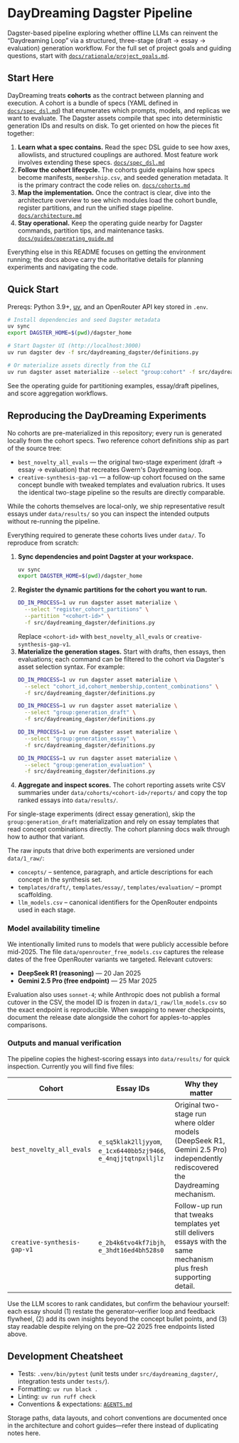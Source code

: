 # DayDreaming Dagster Pipeline

Dagster-based pipeline exploring whether offline LLMs can reinvent the “Daydreaming Loop” via a structured, three-stage (draft → essay → evaluation) generation workflow. For the full set of project goals and guiding questions, start with [`docs/rationale/project_goals.md`](docs/rationale/project_goals.md).

## Start Here

DayDreaming treats **cohorts** as the contract between planning and execution. A cohort is a bundle of specs (YAML defined in [`docs/spec_dsl.md`](docs/spec_dsl.md)) that enumerates which prompts, models, and replicas we want to evaluate. The Dagster assets compile that spec into deterministic generation IDs and results on disk. To get oriented on how the pieces fit together:

1. **Learn what a spec contains.** Read the spec DSL guide to see how axes, allowlists, and structured couplings are authored. Most feature work involves extending these specs. [`docs/spec_dsl.md`](docs/spec_dsl.md)
2. **Follow the cohort lifecycle.** The cohorts guide explains how specs become manifests, `membership.csv`, and seeded generation metadata. It is the primary contract the code relies on. [`docs/cohorts.md`](docs/cohorts.md)
3. **Map the implementation.** Once the contract is clear, dive into the architecture overview to see which modules load the cohort bundle, register partitions, and run the unified stage pipeline. [`docs/architecture.md`](docs/architecture.md)
4. **Stay operational.** Keep the operating guide nearby for Dagster commands, partition tips, and maintenance tasks. [`docs/guides/operating_guide.md`](docs/guides/operating_guide.md)

Everything else in this README focuses on getting the environment running; the docs above carry the authoritative details for planning experiments and navigating the code.

## Quick Start

Prereqs: Python 3.9+, [uv](https://docs.astral.sh/uv/), and an OpenRouter API key stored in `.env`.

```bash
# Install dependencies and seed Dagster metadata
uv sync
export DAGSTER_HOME=$(pwd)/dagster_home

# Start Dagster UI (http://localhost:3000)
uv run dagster dev -f src/daydreaming_dagster/definitions.py

# Or materialize assets directly from the CLI
uv run dagster asset materialize --select "group:cohort" -f src/daydreaming_dagster/definitions.py
```

See the operating guide for partitioning examples, essay/draft pipelines, and score aggregation workflows.

## Reproducing the DayDreaming Experiments

No cohorts are pre-materialized in this repository; every run is generated locally from the cohort specs. Two reference cohort definitions ship as part of the source tree:

- `best_novelty_all_evals` &mdash; the original two-stage experiment (draft → essay → evaluation) that recreates Gwern's Daydreaming loop.
- `creative-synthesis-gap-v1` &mdash; a follow-up cohort focused on the same concept bundle with tweaked templates and evaluation rubrics. It uses the identical two-stage pipeline so the results are directly comparable.

While the cohorts themselves are local-only, we ship representative result essays under `data/results/` so you can inspect the intended outputs without re-running the pipeline.

Everything required to generate these cohorts lives under `data/`. To reproduce from scratch:

1. **Sync dependencies and point Dagster at your workspace.**
   ```bash
   uv sync
   export DAGSTER_HOME=$(pwd)/dagster_home
   ```
2. **Register the dynamic partitions for the cohort you want to run.**
   ```bash
   DD_IN_PROCESS=1 uv run dagster asset materialize \
     --select "register_cohort_partitions" \
     --partition "<cohort-id>" \
     -f src/daydreaming_dagster/definitions.py
   ```
   Replace `<cohort-id>` with `best_novelty_all_evals` or `creative-synthesis-gap-v1`.
3. **Materialize the generation stages.** Start with drafts, then essays, then evaluations; each command can be filtered to the cohort via Dagster's asset selection syntax. For example:
   ```bash
   DD_IN_PROCESS=1 uv run dagster asset materialize \
     --select "cohort_id,cohort_membership,content_combinations" \
     -f src/daydreaming_dagster/definitions.py

   DD_IN_PROCESS=1 uv run dagster asset materialize \
     --select "group:generation_draft" \
     -f src/daydreaming_dagster/definitions.py

   DD_IN_PROCESS=1 uv run dagster asset materialize \
     --select "group:generation_essay" \
     -f src/daydreaming_dagster/definitions.py

   DD_IN_PROCESS=1 uv run dagster asset materialize \
     --select "group:generation_evaluation" \
     -f src/daydreaming_dagster/definitions.py
   ```
4. **Aggregate and inspect scores.** The cohort reporting assets write CSV summaries under `data/cohorts/<cohort-id>/reports/` and copy the top ranked essays into `data/results/`.

For single-stage experiments (direct essay generation), skip the `group:generation_draft` materialization and rely on essay templates that read concept combinations directly. The cohort planning docs walk through how to author that variant.

The raw inputs that drive both experiments are versioned under `data/1_raw/`:

- `concepts/` &ndash; sentence, paragraph, and article descriptions for each concept in the synthesis set.
- `templates/draft/`, `templates/essay/`, `templates/evaluation/` &ndash; prompt scaffolding.
- `llm_models.csv` &ndash; canonical identifiers for the OpenRouter endpoints used in each stage.

### Model availability timeline

We intentionally limited runs to models that were publicly accessible before mid-2025. The file `data/openrouter_free_models.csv` captures the release dates of the free OpenRouter variants we targeted. Relevant cutovers:

- **DeepSeek R1 (reasoning)** &mdash; 20 Jan 2025
- **Gemini 2.5 Pro (free endpoint)** &mdash; 25 Mar 2025

Evaluation also uses `sonnet-4`; while Anthropic does not publish a formal cutover in the CSV, the model ID is frozen in `data/1_raw/llm_models.csv` so the exact endpoint is reproducible. When swapping to newer checkpoints, document the release date alongside the cohort for apples-to-apples comparisons.

### Outputs and manual verification

The pipeline copies the highest-scoring essays into `data/results/` for quick inspection. Currently you will find five files:

| Cohort | Essay IDs | Why they matter |
| --- | --- | --- |
| `best_novelty_all_evals` | `e_sq5klak2lljyyom`, `e_1cx6440bb5zj9466`, `e_4nqjjtqtnpxlljlz` | Original two-stage run where older models (DeepSeek R1, Gemini 2.5 Pro) independently rediscovered the Daydreaming mechanism. |
| `creative-synthesis-gap-v1` | `e_2b4k6tvo4kf7ibjh`, `e_3hdt16ed4bh528s0` | Follow-up run that tweaks templates yet still delivers essays with the same mechanism plus fresh supporting detail. |

Use the LLM scores to rank candidates, but confirm the behaviour yourself: each essay should (1) restate the generator–verifier loop and feedback flywheel, (2) add its own insights beyond the concept bullet points, and (3) stay readable despite relying on the pre–Q2 2025 free endpoints listed above.

## Development Cheatsheet

- Tests: `.venv/bin/pytest` (unit tests under `src/daydreaming_dagster/`, integration tests under `tests/`).
- Formatting: `uv run black .`
- Linting: `uv run ruff check`
- Conventions & expectations: [`AGENTS.md`](AGENTS.md)

Storage paths, data layouts, and cohort conventions are documented once in the architecture and cohort guides—refer there instead of duplicating notes here.
